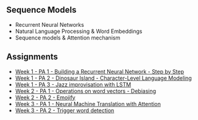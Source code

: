 ## **Sequence Models**

- Recurrent Neural Networks
- Natural Language Processing & Word Embeddings
- Sequence models & Attention mechanism

## Assignments
- [Week 1 - PA 1 - Building a Recurrent Neural Network - Step by Step](https://github.com/sharmin6630/Coursera-Deep-Learning-Specialization/blob/master/Sequence%20Models/Building_a_Recurrent_Neural_Network_Step_by_Step_v3a.ipynb)
- [Week 1 - PA 2 - Dinosaur Island - Character-Level Language Modeling](https://github.com/sharmin6630/Coursera-Deep-Learning-Specialization/blob/master/Sequence%20Models/Dinosaurus_Island_Character_level_language_model_final_v3a.ipynb)
- [Week 1 - PA 3 - Jazz improvisation with LSTM](https://github.com/sharmin6630/Coursera-Deep-Learning-Specialization/blob/master/Sequence%20Models/Improvise_a_Jazz_Solo_with_an_LSTM_Network_v3a.ipynb)
- [Week 2 - PA 1 - Operations on word vectors - Debiasing](https://github.com/sharmin6630/Coursera-Deep-Learning-Specialization/blob/master/Sequence%20Models/Operations_on_word_vectors_v2a.ipynb)
- [Week 2 - PA 2 - Emojify](https://github.com/sharmin6630/Coursera-Deep-Learning-Specialization/blob/master/Sequence%20Models/Emojify_v2a.ipynb)
- [Week 3 - PA 1 - Neural Machine Translation with Attention](https://github.com/sharmin6630/Coursera-Deep-Learning-Specialization/blob/master/Sequence%20Models/Neural_machine_translation_with_attention_v4a.ipynb)
- [Week 3 - PA 2 - Trigger word detection](https://github.com/sharmin6630/Coursera-Deep-Learning-Specialization/blob/master/Sequence%20Models/Trigger_word_detection_v1a.ipynb)
